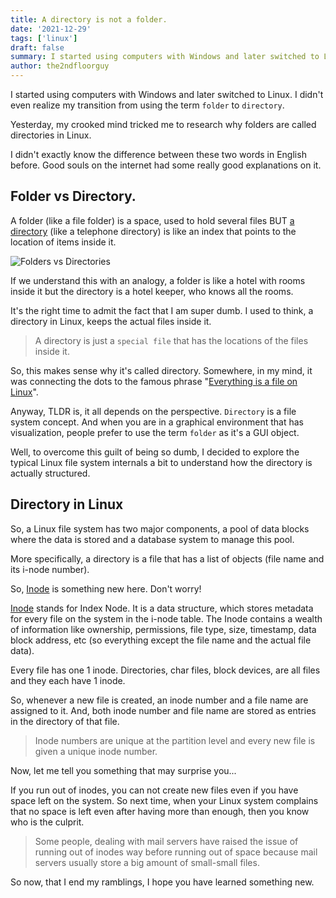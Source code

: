 ```yaml
---
title: A directory is not a folder.
date: '2021-12-29'
tags: ['linux']
draft: false
summary: I started using computers with Windows and later switched to Linux. I didn't even realize my transition from using the term folder to directory. Yesterday, my crooked mind tricked me to research why folders are called directories in Linux.
author: the2ndfloorguy
---
```


I started using computers with Windows and later switched to Linux. I didn't even realize my transition from using the term `folder` to `directory`. 

Yesterday, my crooked mind tricked me to research why folders are called directories in Linux.

I didn't exactly know the difference between these two words in English before. Good souls on the internet had some really good explanations on it.

## Folder vs Directory.

A folder (like a file folder) is a space, used to hold several files BUT [a directory](https://en.wikipedia.org/wiki/Directory) (like a telephone directory) is like an index that points to the location of items inside it.

![Folders vs Directories](https://user-images.githubusercontent.com/25531072/147690782-2e9b2a8a-743c-4a93-ba4d-012fb8a7219e.png)

If we understand this with an analogy, a folder is like a hotel with rooms inside it but the directory is a hotel keeper, who knows all the rooms.

It's the right time to admit the fact that I am super dumb. I used to think, a directory in Linux, keeps the actual files inside it. 

> A directory is just a `special file` that has the locations of the files inside it.

So, this makes sense why it's called directory. Somewhere, in my mind, it was connecting the dots to the famous phrase "[Everything is a file on Linux](https://en.wikipedia.org/wiki/Everything_is_a_file)".

Anyway, TLDR is, it all depends on the perspective. `Directory` is a file system concept. And when you are in a graphical environment that has visualization, people prefer to use the term `folder` as it's a GUI object.

Well, to overcome this guilt of being so dumb, I decided to explore the typical Linux file system internals a bit to understand how the directory is actually structured.

## Directory in Linux
So, a Linux file system has two major components, a pool of data blocks where the data is stored and a database system to manage this pool.

More specifically, a directory is a file that has a list of objects (file name and its i-node number). 

So, [Inode](https://en.wikipedia.org/wiki/Inode) is something new here. Don't worry!

[Inode](https://en.wikipedia.org/wiki/Inode) stands for Index Node. It is a data structure, which stores metadata for every file on the system in the i-node table. The Inode contains a wealth of information like ownership, permissions, file type, size, timestamp, data block address, etc (so everything except the file name and the actual file data).

Every file has one 1 inode. Directories, char files, block devices, are all files and they each have 1 inode.

So, whenever a new file is created, an inode number and a file name are assigned to it. And, both inode number and file name are stored as entries in the directory of that file.

> Inode numbers are unique at the partition level and every new file is given a unique inode number.

Now, let me tell you something that may surprise you...

If you run out of inodes, you can not create new files even if you have space left on the system. So next time, when your Linux system complains that no space is left even after having more than enough, then you know who is the culprit. 

> Some people, dealing with mail servers have raised the issue of running out of inodes way before running out of space because mail servers usually store a big amount of small-small files.

So now, that I end my ramblings, I hope you have learned something new.